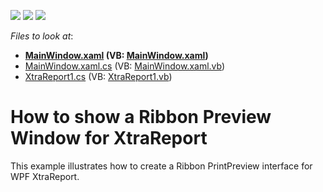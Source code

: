 <!-- default badges list -->
![](https://img.shields.io/endpoint?url=https://codecentral.devexpress.com/api/v1/VersionRange/128603318/12.2.4%2B)
[![](https://img.shields.io/badge/Open_in_DevExpress_Support_Center-FF7200?style=flat-square&logo=DevExpress&logoColor=white)](https://supportcenter.devexpress.com/ticket/details/E4406)
[![](https://img.shields.io/badge/📖_How_to_use_DevExpress_Examples-e9f6fc?style=flat-square)](https://docs.devexpress.com/GeneralInformation/403183)
<!-- default badges end -->
<!-- default file list -->
*Files to look at*:

* **[MainWindow.xaml](./CS/RibbonPrintPreviewDemo/MainWindow.xaml) (VB: [MainWindow.xaml](./VB/RibbonPrintPreviewDemo/MainWindow.xaml))**
* [MainWindow.xaml.cs](./CS/RibbonPrintPreviewDemo/MainWindow.xaml.cs) (VB: [MainWindow.xaml.vb](./VB/RibbonPrintPreviewDemo/MainWindow.xaml.vb))
* [XtraReport1.cs](./CS/RibbonPrintPreviewDemo/XtraReport1.cs) (VB: [XtraReport1.vb](./VB/RibbonPrintPreviewDemo/XtraReport1.vb))
<!-- default file list end -->
# How to show a Ribbon Preview Window for XtraReport


<p>This example illustrates how to create a Ribbon PrintPreview interface for WPF XtraReport.</p>

<br/>


